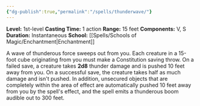 ```yaml
---
{"dg-publish":true,"permalink":"/spells/thunderwave/"}
---
```


**Level:** 1st-level
**Casting Time:** 1 action
**Range:** 15 feet
**Components:** V, S
**Duration:** Instantaneous
**School:** [[Spells/Schools of Magic/Enchantment\|Enchantment]]

A wave of thunderous force sweeps out from you. Each creature in a 15-foot cube originating from you must make a Constitution saving throw. On a failed save, a creature takes **2d8** thunder damage and is pushed 10 feet away from you. On a successful save, the creature takes half as much damage and isn't pushed.
In addition, unsecured objects that are completely within the area of effect are automatically pushed 10 feet away from you by the spell's effect, and the spell emits a thunderous boom audible out to 300 feet.
